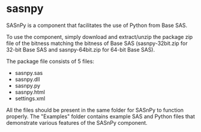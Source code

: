 # sasnpy
SASnPy is a component that facilitates the use of Python from Base SAS. 

To use the component, simply download and extract/unzip the package zip file of the bitness matching the bitness of Base SAS (sasnpy-32bit.zip for 32-bit Base SAS and sasnpy-64bit.zip for 64-bit Base SAS).

The package file consists of 5 files:

* sasnpy.sas
* sasnpy.dll
* sasnpy.py
* sasnpy.html
* settings.xml

All the files should be present in the same folder for SASnPy to function properly.  The "Examples" folder contains example SAS and Python files that demonstrate various features of the SASnPy component.

 
